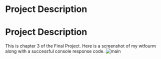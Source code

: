 # Project Description
# Project Description
This is chapter 3 of the Final Project. Here is a screenshot of my wtfourm along with a successful console response code.
![main](screenshots/Final_Stuff/chap3ContactFourm)
